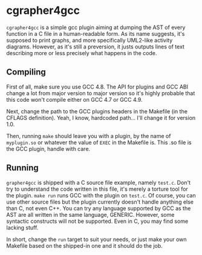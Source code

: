 cgrapher4gcc
============

`cgrapher4gcc` is a simple gcc plugin aiming at dumping the AST of every
function in a C file in a human-readable form. As its name suggests, it's
supposed to print graphs, and more specifically UML2-like activity diagrams.
However, as it's still a preversion, it justs outputs lines of text describing
more or less precisely what happens in the code.

Compiling
---------

First of all, make sure you use GCC 4.8. The API for plugins and GCC ABI 
change a lot from major version to major version so it's highly probable that
this code won't compile either on GCC 4.7 or GCC 4.9.

Next, change the path to the GCC plugins headers in the Makefile (in the CFLAGS
definition). Yeah, I know, hardcoded path... I'll change it for version 1.0.

Then, running `make` should leave you with a plugin, by the name of 
`myplugin.so` or whatever the value of `EXEC` in the Makefile is. This .so file
is the GCC plugin, handle with care.

Running
-------

`grapher4gcc` is shipped with a C source file example, namely `test.c`. Don't
try to understand the code written in this file, it's merely a torture tool for
the plugin. `make run` runs GCC with the plugin on `test.c`. Of course, you can
use other source files but the plugin currently doesn't handle anything else 
than C, not even C++. You can try any language supported by GCC as the AST are 
all written in the same language, GENERIC. However, some syntactic constructs
will not be supported. Even in C, you may find some lacking stuff.

In short, change the `run` target to suit your needs, or just make your own 
Makefile based on the shipped-in one and it should do the job.
